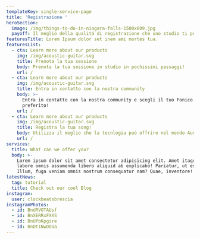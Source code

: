 ```yaml
---
templateKey: single-service-page
title: 'Registrazione '
heroSection:
  image: /img/things-to-do-in-niagara-falls-1500x609.jpg
  payoff: Il meglio della qualitá di registrazione che uno studio ti può offrire
featuresTitle: Lorem Ipsum dolor set inem ami mortes tua.
featuresList:
  - cta: Learn more about our products
    img: /img/acoustic-guitar.svg
    title: Prenota la tua sessione
    body: Prenota la tua sessione in studio in pochissimi passaggi!
    url: /
  - cta: Learn more about our products
    img: /img/acoustic-guitar.svg
    title: Entra in contatto con la nostra community
    body: >-
      Entra in contatto con la nostra community e scegli il tuo Fonico
      preferito!
    url: /
  - cta: Learn more about our products
    img: /img/acoustic-guitar.svg
    title: Registra la tua song!
    body: Utilizza il meglio che la tecnlogia puó offrire nel mondo Audio!
    url: /
services:
  title: What can we offer you?
  body: >-
    Lorem ipsum dolor sit amet consectetur adipisicing elit. Amet itaque odit
    labore omnis assumenda libero aliquid ab explicabo! Pariatur, ut esse.
    Illum, fuga veniam omnis nostrum consequatur nam? Quae, inventore!
latestNews:
  tag: tutorial
  title: Check out our cool Blog
instagram:
  user: clockbeatsbrescia
instagramPhotos:
  - id: BndRVOTAUsf
  - id: BnXERRxFXXS
  - id: BnUfbKpgire
  - id: BnDt1NwDOaa
---
```


